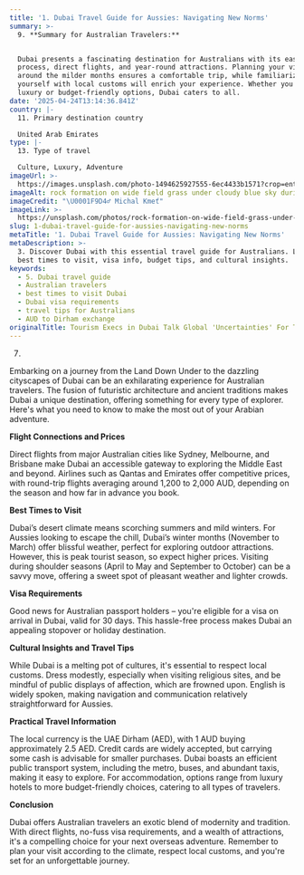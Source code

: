 ```yaml
---
title: '1. Dubai Travel Guide for Aussies: Navigating New Norms'
summary: >-
  9. **Summary for Australian Travelers:**


  Dubai presents a fascinating destination for Australians with its easy visa
  process, direct flights, and year-round attractions. Planning your visit
  around the milder months ensures a comfortable trip, while familiarizing
  yourself with local customs will enrich your experience. Whether you're after
  luxury or budget-friendly options, Dubai caters to all.
date: '2025-04-24T13:14:36.841Z'
country: |-
  11. Primary destination country

  United Arab Emirates
type: |-
  13. Type of travel

  Culture, Luxury, Adventure
imageUrl: >-
  https://images.unsplash.com/photo-1494625927555-6ec4433b1571?crop=entropy&cs=tinysrgb&fit=max&fm=jpg&ixid=M3w3Mzk5OTB8MHwxfHNlYXJjaHwxfHwxMS4lMjBQcmltYXJ5JTIwZGVzdGluYXRpb24lMjBjb3VudHJ5JTBBJTBBVW5pdGVkJTIwQXJhYiUyMEVtaXJhdGVzJTIwMTMuJTIwVHlwZSUyMG9mJTIwdHJhdmVsJTBBJTBBQ3VsdHVyZSUyQyUyMEx1eHVyeSUyQyUyMEFkdmVudHVyZSUyMHRyYXZlbCUyMGxhbmRzY2FwZXxlbnwwfDB8fHwxNzQ1NTAwNDc2fDA&ixlib=rb-4.0.3&q=80&w=1080
imageAlt: rock formation on wide field grass under cloudy blue sky during daytime
imageCredit: "\U0001F9D4‍♂️ Michal Kmeť"
imageLink: >-
  https://unsplash.com/photos/rock-formation-on-wide-field-grass-under-cloudy-blue-sky-during-daytime-M9O6GRrEEDY
slug: 1-dubai-travel-guide-for-aussies-navigating-new-norms
metaTitle: '1. Dubai Travel Guide for Aussies: Navigating New Norms'
metaDescription: >-
  3. Discover Dubai with this essential travel guide for Australians. Learn the
  best times to visit, visa info, budget tips, and cultural insights.
keywords:
  - 5. Dubai travel guide
  - Australian travelers
  - best times to visit Dubai
  - Dubai visa requirements
  - travel tips for Australians
  - AUD to Dirham exchange
originalTitle: Tourism Execs in Dubai Talk Global 'Uncertainties' For Travel - Skift
---
```

7. 
Embarking on a journey from the Land Down Under to the dazzling cityscapes of Dubai can be an exhilarating experience for Australian travelers. The fusion of futuristic architecture and ancient traditions makes Dubai a unique destination, offering something for every type of explorer. Here's what you need to know to make the most out of your Arabian adventure.

**Flight Connections and Prices**

Direct flights from major Australian cities like Sydney, Melbourne, and Brisbane make Dubai an accessible gateway to exploring the Middle East and beyond. Airlines such as Qantas and Emirates offer competitive prices, with round-trip flights averaging around 1,200 to 2,000 AUD, depending on the season and how far in advance you book.

**Best Times to Visit**

Dubai’s desert climate means scorching summers and mild winters. For Aussies looking to escape the chill, Dubai’s winter months (November to March) offer blissful weather, perfect for exploring outdoor attractions. However, this is peak tourist season, so expect higher prices. Visiting during shoulder seasons (April to May and September to October) can be a savvy move, offering a sweet spot of pleasant weather and lighter crowds.

**Visa Requirements**

Good news for Australian passport holders – you're eligible for a visa on arrival in Dubai, valid for 30 days. This hassle-free process makes Dubai an appealing stopover or holiday destination.

**Cultural Insights and Travel Tips**

While Dubai is a melting pot of cultures, it's essential to respect local customs. Dress modestly, especially when visiting religious sites, and be mindful of public displays of affection, which are frowned upon. English is widely spoken, making navigation and communication relatively straightforward for Aussies.

**Practical Travel Information**

The local currency is the UAE Dirham (AED), with 1 AUD buying approximately 2.5 AED. Credit cards are widely accepted, but carrying some cash is advisable for smaller purchases. Dubai boasts an efficient public transport system, including the metro, buses, and abundant taxis, making it easy to explore. For accommodation, options range from luxury hotels to more budget-friendly choices, catering to all types of travelers.

**Conclusion**

Dubai offers Australian travelers an exotic blend of modernity and tradition. With direct flights, no-fuss visa requirements, and a wealth of attractions, it's a compelling choice for your next overseas adventure. Remember to plan your visit according to the climate, respect local customs, and you're set for an unforgettable journey.
